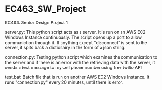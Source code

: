 # EC463_SW_Project
EC463: Senior Design Project 1

server.py: This python script acts as a server. It is run on an AWS EC2 Windows Instance
continuously. The script opens up a port to allow communiction through it. If anything 
except "disconnect" is sent to the server, it spits back a dictionairy in the form of a
json string. 

connection.py: Testing python script which examines the communication to the server and
if there is an error with the retrieving data with the server, it sends a text message
to my cell phone number using free twilio API.

test.bat: Batch file that is run on another AWS EC2 Windows Instance. It runs 
"connection.py" every 20 minutes, until there is error.
